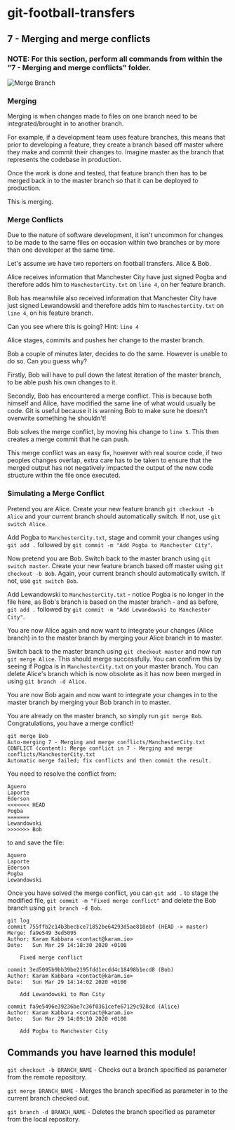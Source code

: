 # git-football-transfers

## 7 - Merging and merge conflicts

### NOTE: For this section, perform all commands from within the "7 - Merging and merge conflicts" folder.

![Merge Branch]("MergeBranch.png?raw=true")

### Merging

Merging is when changes made to files on one branch need to be integrated/brought in to another branch.

For example, if a development team uses feature branches, this means that prior to developing a feature, they create a branch based off master where they make and commit their changes to. Imagine master as the branch that represents the codebase in production.

Once the work is done and tested, that feature branch then has to be merged back in to the master branch so that it can be deployed to production.

This is merging.

### Merge Conflicts

Due to the nature of software development, it isn't uncommon for changes to be made to the same files on occasion within two branches or by more than one developer at the same time.

Let's assume we have two reporters on football transfers. Alice & Bob.

Alice receives information that Manchester City have just signed Pogba and therefore adds him to `ManchesterCity.txt` on `line 4`, on her feature branch.

Bob has meanwhile also received information that Manchester City have just signed Lewandowski and therefore adds him to `ManchesterCity.txt` on `line 4`, on his feature branch.

Can you see where this is going? Hint: `line 4`

Alice stages, commits and pushes her change to the master branch.

Bob a couple of minutes later, decides to do the same. However is unable to do so. Can you guess why?

Firstly, Bob will have to pull down the latest iteration of the master branch, to be able push his own changes to it.

Secondly, Bob has encountered a merge conflict. This is because both himself and Alice, have modified the same line of what would usually be code. Git is useful because it is warning Bob to make sure he doesn't overwrite something he shouldn't!

Bob solves the merge conflict, by moving his change to `line 5`. This then creates a merge commit that he can push.

This merge conflict was an easy fix, however with real source code, if two peoples changes overlap, extra care has to be taken to ensure that the merged output has not negatively impacted the output of the new code structure within the file once executed.

### Simulating a Merge Conflict

Pretend you are Alice. Create your new feature branch `git checkout -b Alice` and your current branch should automatically switch. If not, use `git switch Alice`.

Add Pogba to `ManchesterCity.txt`, stage and commit your changes using `git add .` followed by `git commit -m "Add Pogba to Manchester City"`.

Now pretend you are Bob. Switch back to the master branch using `git switch master`. Create your new feature branch based off master using `git checkout -b Bob`. Again, your current branch should automatically switch. If not, use `git switch Bob`.

Add Lewandowski to `ManchesterCity.txt` - notice Pogba is no longer in the file here, as Bob's branch is based on the master branch - and as before, `git add .` followed by `git commit -m "Add Lewandowski to Manchester City"`.

You are now Alice again and now want to integrate your changes (Alice branch) in to the master branch by merging your Alice branch in to master.

Switch back to the master branch using `git checkout master` and now run `git merge Alice`. This should merge successfully. You can confirm this by seeing if Pogba is in `ManchesterCity.txt` on your master branch. You can delete Alice's branch which is now obsolete as it has now been merged in using `git branch -d Alice`.

You are now Bob again and now want to integrate your changes in to the master branch by merging your Bob branch in to master.

You are already on the master branch, so simply run `git merge Bob`. Congratulations, you have a merge conflict!

```git
git merge Bob
Auto-merging 7 - Merging and merge conflicts/ManchesterCity.txt
CONFLICT (content): Merge conflict in 7 - Merging and merge conflicts/ManchesterCity.txt
Automatic merge failed; fix conflicts and then commit the result.
```

You need to resolve the conflict from:

```text
Aguero
Laporte
Ederson
<<<<<<< HEAD
Pogba
=======
Lewandowski
>>>>>>> Bob
```

to and save the file:

```text
Aguero
Laporte
Ederson
Pogba
Lewandowski
```

Once you have solved the merge conflict, you can `git add .` to stage the modified file, `git commit -m "Fixed merge conflict"` and delete the Bob branch using `git branch -d Bob`.

```text
git log
commit 755ffb2c14b3becbce71852be64293d5ae818ebf (HEAD -> master)
Merge: fa9e549 3ed5095
Author: Karam Kabbara <contact@karam.io>
Date:   Sun Mar 29 14:18:30 2020 +0100

    Fixed merge conflict

commit 3ed5095b9bb39be2195fdd1ecdd4c18498b1ecd8 (Bob)
Author: Karam Kabbara <contact@karam.io>
Date:   Sun Mar 29 14:14:02 2020 +0100

    Add Lewandowski to Man City

commit fa9e5496e39236be7c36f0361cefe67129c928cd (Alice)
Author: Karam Kabbara <contact@karam.io>
Date:   Sun Mar 29 14:09:10 2020 +0100

    Add Pogba to Manchester City
```

## Commands you have learned this module!

`git checkout -b BRANCH_NAME` - Checks out a branch specified as parameter from the remote repository.

`git merge BRANCH_NAME` - Merges the branch specified as parameter in to the current branch checked out.

`git branch -d BRANCH_NAME` - Deletes the branch specified as parameter from the local repository.

